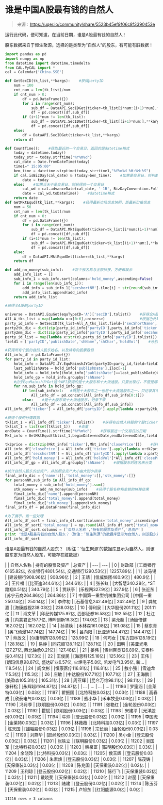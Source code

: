 

# 谁是中国A股最有钱的自然人

> 来源：https://uqer.io/community/share/5523b45ef9f06c8f3390453e

运行此代码，便可知道，在当前日期，谁是A股最有钱的自然人！

股东数据来自于恒生聚源，选择的是类型为“自然人”的股东，有可能有脏数据！

```py
import pandas as pd
import numpy as np
from datetime import datetime,timedelta
from CAL.PyCAL import *
cal = Calendar('China.SSE')
```

```py
def GetSecID(tk_list,**kargs):    #获得partyID
    num = 100
    cnt_num = len(tk_list)/num
    if cnt_num > 0:
        df = pd.DataFrame({})
        for i in range(cnt_num):
            sub_df = DataAPI.SecIDGet(ticker=tk_list[i*num:(i+1)*num],**kargs)
            df = pd.concat([df,sub_df])
        if (i+1)*num != len(tk_list):
            sub_df = DataAPI.SecIDGet(ticker=tk_list[(i+1)*num:],**kargs)
            df = pd.concat([df,sub_df])
    else:
        df = DataAPI.SecIDGet(ticker=tk_list,**kargs)
    return df

def CountTime():    #获取最近的一个交易日，返回的是datetime格式    
    today = datetime.today()
    today_str = today.strftime("%Y%m%d")
    cal_date = Date.fromDateTime(today)       
    time1=" 15:05:00"
    ben_time = datetime.strptime(today_str+time1,"%Y%m%d %H:%M:%S")
    if cal.isBizDay(cal_date) & (today>ben_time):    #如果是交易日，则判断当天是不是在15点前        
        date = today
    else:    #如果当天不是交易日，则获得前一个交易日
        cal_wd = cal.advanceDate(cal_date, '-1B', BizDayConvention.Following)    #Date格式
        date = cal_wd.toDateTime()    #datetime格式        
    return date
def GetMktEqud(tk_list,**kargs):    #获得最新市场信息快照，即最新价格信息
    num = 50
    cnt_num = len(tk_list)/num
    if cnt_num > 0:
        df = pd.DataFrame({})
        for i in range(cnt_num):
            sub_df = DataAPI.MktEqudGet(ticker=tk_list[i*num:(i+1)*num],**kargs)
            df = pd.concat([df,sub_df])
        if (i+1)*num != len(tk_list):
            sub_df = DataAPI.MktEqudGet(ticker=tk_list[(i+1)*num:],**kargs)
            df = pd.concat([df,sub_df])
    else:
        df = DataAPI.MktEqudGet(ticker=tk_list,**kargs)
    return df

def add_nm_money(sub_info):    #将个股名称与金额拼接，方便做展示
    add_info_list = []
    sub_info_1 = sub_info.sort(columns='hold_money',ascending=False)
    for i in range(len(sub_info_1)):
        add_info = sub_info_1['secshortNM'].iloc[i] + str(round(sub_info_1['hold_money'].iloc[i]/1e8,2))+'亿'
        add_info_list.append(add_info)
    return add_info_list
```

```py
#获得全A股的partyID

universe = DataAPI.EquGet(equTypeCD='A')['secID'].tolist()    #获得全A股的secID
All_A_tks_list = map(lambda x:x[0:6],universe)                #根据色此ID获得A股的所有ticker，因为要获得partyID需要输入ticker
party_id_info = GetSecID(tk_list=All_A_tks_list,field=['secShortName','ticker','partyID'])    #由ticker获得该个股的partyID
party2tk_dic = dict(zip(party_id_info['partyID'],party_id_info['ticker']))          #获得partyID与ticker的对应字典；注意，party_id_info的partyID是int型
party2nm_dic = dict(zip(party_id_info['partyID'],party_id_info['secShortName']))    #获得partyID与secShortName的对应字典
party_id_list = map(lambda x:str(x),party_id_info['partyID'].tolist())     #获得partyID的list，返回的party_id_info的‘partyID’是int型，而EquMainshJYGet输入的partyID需要str型，所以这里做个转换
field1 = ['partyID','publishDate','shName','shChar','holdVol']    #分别对应的是[公司代码，公告日、信息类别、股东名称、股东性质、持股数]
```

```py
#获得所有个股的自然人股东姓名，以及持有的股票数目
All_info_df = pd.DataFrame({})
for party_id in party_id_list:
    hold_info = DataAPI.JY.EquMainshJYGet(partyID=party_id,field=field1)
    last_publishDate = hold_info['publishDate'].iloc[-1]
    hold_info = hold_info[(hold_info['publishDate']==last_publishDate)&(hold_info['shChar']=='自然人')]    #获取最新的自然人股东信息
    hold_info_gp = hold_info.groupby('shName')
    #由于EquMainshJYGet这个API获得的是十大股东和十大流通股，只要出现过，不管是哪种都要记录；有可能出现两次，也只记录一次。
    for nm,sub_info in hold_info_gp:    
        if len(sub_info)>1:   #既是十大股东之一也是十大流通股东之一，只记录其中之一         
            All_info_df = pd.concat([All_info_df,sub_info[0:1]])
        else:    #是十大股东或十大流通股东，记录下来
            All_info_df = pd.concat([All_info_df,sub_info])
All_info_df['ticker'] = All_info_df['partyID'].apply(lambda x:party2tk_dic[x])    #获得partyID对应的ticker
```

```py
#获得个股的行情数据
tklist_1 = All_info_df['ticker'].tolist()    #获得有自然人持股的个股ticker
tklist_1 = list(set(tklist_1))    #去重
endDate = CountTime().strftime('%Y%m%d')    #获得最近一个交易日的日期
Mkt_info = GetMktEqud(tklist_1,beginDate=endDate,endDate=endDate,field = ['ticker','closePrice'])    #获取最近一个交易日的行情数据
```

```py
tk2price = dict(zip(Mkt_info['ticker'],Mkt_info['closePrice']))    #获得个股ticker与价格的字典
All_info_df['closePrice'] = All_info_df['ticker'].apply(lambda x:tk2price[x])    #添加closePrice到All_info_df中
All_info_df['secshortNM'] = All_info_df['partyID'].apply(lambda x:party2nm_dic[x])    #添加secshortNM即个股的简称到All_info_df中
All_info_df['hold_money'] = All_info_df['holdVol']*All_info_df['closePrice']    #添加hold_money即个股的持有金额到All_info_df中
All_info_df_gp = All_info_df.groupby('shName')    #根据股东的姓名来分类
```

```py
#统计自然人股东的总资产，并按照总资产大小由大到小排序
final_info_dic = {'name':[],'total_money':[],'stk_money':[]}
for personNM,sub_info in All_info_df_gp:
    total_money = sub_info['hold_money'].sum()
    stk_money = add_nm_money(sub_info)    #获得个股名称和金额的拼接结果    
    final_info_dic['name'].append(personNM)
    final_info_dic['total_money'].append(total_money)
    final_info_dic['stk_money'].append(stk_money)   
final_info_df = pd.DataFrame(final_info_dic)
```

```py
#为了展示，做一些处理
All_info_df_sort = final_info_df.sort(columns='total_money',ascending=False).reset_index(drop=True)
All_info_df_sort['total_money'] = np.round(All_info_df_sort['total_money']/1e8,2).astype(str)+'亿'
All_info_df_sort.columns = ['自然人名称','持有的股票及资产','总资产']
print '谁是A股最有钱的自然人股东？（附注：’恒生聚源‘的数据库显示为自然人，则该股东定为自然人股东，可能存在脏数据）'
All_info_df_sort
```

谁是A股最有钱的自然人股东？（附注：’恒生聚源‘的数据库显示为自然人，则该股东定为自然人股东，可能存在脏数据）


| | 自然人名称 | 持有的股票及资产 | 总资产 |
| --- | --- |
| 0     |           财政部 |         [工商银行6165.82亿, 农业银行4801.54亿, 交通银行1290.53亿] |  12257.89亿 |
| 1     |           淡马锡 |                                      [建设银行908.96亿] |    908.96亿 |
| 2     |            王靖 |                                       [信威集团480.9亿] |     480.9亿 |
| 3     |           王传福 |                                       [比亚迪344.61亿] |    344.61亿 |
| 4     |           张长虹 |                           [大智慧340.28亿, *ST路翔0.51亿] |    340.79亿 |
| 5     |           贾跃亭 |                                        [乐视网327.9亿] |     327.9亿 |
| 6     |           张近东 |                                      [苏宁云商264.86亿] |    264.86亿 |
| 7     |  中国第一重型机械集团公司 |                                      [中国一重250.14亿] |    250.14亿 |
| 8     |           李仲初 |                                      [石基信息242.46亿] |    242.46亿 |
| 9     |           龚虹嘉 |                                      [海康威视238.03亿] |    238.03亿 |
| 10    |           傅利泉 |                                      [大华股份201.11亿] |    201.11亿 |
| 11    |           肖文革 |                          [印纪传媒175.97亿, 西部证券16.58亿] |    192.55亿 |
| 12    |           杜江涛 |                            [内蒙君正157.7亿, 博晖创新16.3亿] |     174.0亿 |
| 13    |           梁允超 |                                      [汤臣倍健162.02亿] |    162.02亿 |
| 14    |           孙清焕 |                                       [木林森161.08亿] |    161.08亿 |
| 15    |           蔡东青 |                                      [奥飞动漫147.74亿] |    147.74亿 |
| 16    |           吕向阳 |                                       [比亚迪144.47亿] |    144.47亿 |
| 17    |           帅放文 |                                      [尔康制药128.99亿] |    128.99亿 |
| 18    |           何巧女 |                                      [东方园林128.18亿] |    128.18亿 |
| 19    |            易峥 |                                       [同花顺128.11亿] |    128.11亿 |
| 20    |            田明 |                           [美亚光电127.27亿, 西北轴承0.21亿] |    127.48亿 |
| 21    |            姜伟 |                           [贵州百灵126.89亿, 安泰科技0.41亿] |     127.3亿 |
| 22    |           王俊民 |                                       [海思科125.16亿] |    125.16亿 |
| 23    |            王伟 |  [朗玛信息98.87亿, 盛达矿业6.57亿, 火炬电子5.8亿, 凯发电气3.95亿, 新... |    118.54亿 |
| 24    |           阙文彬 |                                      [恒康医疗116.81亿] |    116.81亿 |
| 25    |           敖小强 |                                        [雪迪龙115.3亿] |     115.3亿 |
| 26    |            庄敏 |                                      [中达股份107.71亿] |    107.71亿 |
| 27    |           王海鹏 |                                       [美盈森105.31亿] |    105.31亿 |
| 28    |           周亚辉 |                                       [昆仑万维98.11亿] |     98.11亿 |
| 29    |           张轩松 |                                       [永辉超市94.87亿] |     94.87亿 |
| ... | ... | ... | ... |
| 11186 |           罗篦涵 |                                         [金莱特0.03亿] |      0.03亿 |
| 11187 |           翟振国 |                                        [北特科技0.03亿] |      0.03亿 |
| 11188 |           高春成 |                                        [欣泰电气0.03亿] |      0.03亿 |
| 11189 |           熊小华 |                                        [禾丰牧业0.03亿] |      0.03亿 |
| 11190 |           冯月季 |                                        [联明股份0.03亿] |      0.03亿 |
| 11191 |           张艳红 |                                        [金轮股份0.03亿] |      0.03亿 |
| 11192 |            瞿斌 |                                        [联明股份0.03亿] |      0.03亿 |
| 11193 |           宋建平 |                                        [光洋股份0.03亿] |      0.03亿 |
| 11194 |            牛帅 |                                        [登云股份0.03亿] |      0.03亿 |
| 11195 |           李国虎 |                                         [金莱特0.03亿] |      0.03亿 |
| 11196 |           林薇薇 |                                        [北特科技0.03亿] |      0.03亿 |
| 11197 |           陈天国 |                                        [雄韬股份0.03亿] |      0.03亿 |
| 11198 |           宗长丽 |                                        [金轮股份0.03亿] |      0.03亿 |
| 11199 |           刘燕华 |                                        [跃岭股份0.03亿] |      0.03亿 |
| 11200 |           吴小金 |                                        [登云股份0.03亿] |      0.03亿 |
| 11201 |           张铁立 |                                        [联明股份0.03亿] |      0.03亿 |
| 11202 |           吴国军 |                                        [北特科技0.03亿] |      0.03亿 |
| 11203 |           韩泉富 |                                        [联明股份0.03亿] |      0.03亿 |
| 11204 |           余晓玲 |                                        [北特科技0.03亿] |      0.03亿 |
| 11205 |           侯玉辉 |                                        [登云股份0.03亿] |      0.03亿 |
| 11206 |           朱素焕 |                                        [登云股份0.03亿] |      0.03亿 |
| 11207 |           陈茂铸 |                                        [天保重装0.03亿] |      0.03亿 |
| 11208 |           陈兆国 |                                        [天保重装0.02亿] |      0.02亿 |
| 11209 |           王利琼 |                                        [登云股份0.02亿] |      0.02亿 |
| 11210 |           陈行飞 |                                        [天保重装0.02亿] |      0.02亿 |
| 11211 |           戴晓斐 |                                        [天保重装0.02亿] |      0.02亿 |
| 11212 |            赵丽 |                                        [天保重装0.02亿] |      0.02亿 |
| 11213 |            陆建 |                                        [登云股份0.02亿] |      0.02亿 |
| 11214 |           陈玉芬 |                                        [天保重装0.02亿] |      0.02亿 |
| 11215 |           卢旭东 |                                         [红阳能源0.0亿] |       0.0亿 |

```
11216 rows × 3 columns
```

